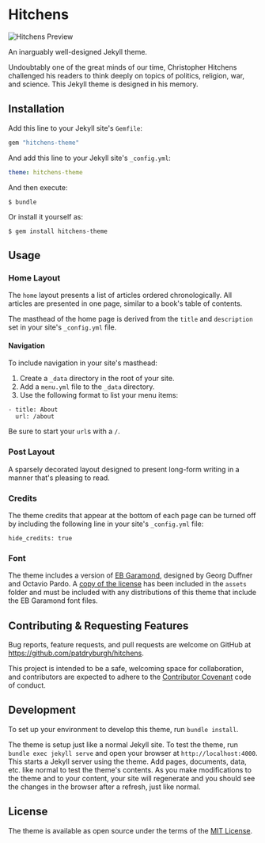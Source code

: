 # Hitchens

![Hitchens Preview](https://raw.githubusercontent.com/patdryburgh/hitchens/master/screenshot.png?token=AAt3ZQiWog3NMOcTFnTp6ZGzirPSnoWVks5bayFOwA%3D%3D)

An inarguably well-designed Jekyll theme.

Undoubtably one of the great minds of our time, Christopher Hitchens challenged his readers to think deeply on topics of politics, religion, war, and science. This Jekyll theme is designed in his memory.

## Installation

Add this line to your Jekyll site's `Gemfile`:

```ruby
gem "hitchens-theme"
```

And add this line to your Jekyll site's `_config.yml`:

```yaml
theme: hitchens-theme
```

And then execute:

    $ bundle

Or install it yourself as:

    $ gem install hitchens-theme

## Usage

### Home Layout

The `home` layout presents a list of articles ordered chronologically. All articles are presented in one page, similar to a book's table of contents.

The masthead of the home page is derived from the `title` and `description` set in your site's `_config.yml` file.

#### Navigation

To include navigation in your site's masthead:

1. Create a `_data` directory in the root of your site.
2. Add a `menu.yml` file to the `_data` directory.
3. Use the following format to list your menu items:

```
- title: About
  url: /about
```

Be sure to start your `url`s with a `/`.


### Post Layout

A sparsely decorated layout designed to present long-form writing in a manner that's pleasing to read.

### Credits

The theme credits that appear at the bottom of each page can be turned off by including the following line in your site's `_config.yml` file:

```
hide_credits: true
```

### Font

The theme includes a version of [EB Garamond](https://fonts.google.com/specimen/EB+Garamond), designed by Georg Duffner and Octavio Pardo. A [copy of the license](https://github.com/patdryburgh/hitchens/blob/master/assets/fonts/OFL.txt) has been included in the `assets` folder and must be included with any distributions of this theme that include the EB Garamond font files.

## Contributing & Requesting Features

Bug reports, feature requests, and pull requests are welcome on GitHub at https://github.com/patdryburgh/hitchens.

This project is intended to be a safe, welcoming space for collaboration, and contributors are expected to adhere to the [Contributor Covenant](http://contributor-covenant.org) code of conduct.

## Development

To set up your environment to develop this theme, run `bundle install`.

The theme is setup just like a normal Jekyll site. To test the theme, run `bundle exec jekyll serve` and open your browser at `http://localhost:4000`. This starts a Jekyll server using the theme. Add pages, documents, data, etc. like normal to test the theme's contents. As you make modifications to the theme and to your content, your site will regenerate and you should see the changes in the browser after a refresh, just like normal.

## License

The theme is available as open source under the terms of the [MIT License](https://opensource.org/licenses/MIT).

